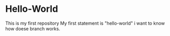 # Hello-World
This is my first repository
My first statement is "hello-world"
i want to know how doese branch works.
